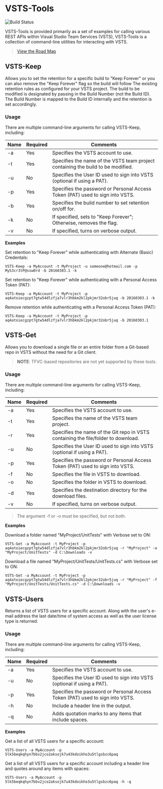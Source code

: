 # VSTS-Tools
![Build Status](https://devmatter.visualstudio.com/DefaultCollection/_apis/public/build/definitions/bd278cd4-6a00-4e7d-9f77-026bdef28849/10/badge)

VSTS-Tools is provided primarily as a set of examples for calling various REST APIs within Visual Studio Team Services (VSTS), VSTS-Tools  is a collection of 
command-line utilities for interacting with VSTS.

> [View the Road Map](https://github.com/jbramwell/VSTS-Tools/wiki/Road-Map)

## VSTS-Keep
Allows you to set the retention for a specific build to "Keep Forever" or you can also remove the "Keep Forever" flag so the build will follow The
existing retention rules as configured for your VSTS project. The build to be modified is designated by passing in the Build Number (not the Build
ID). The Build Number is mapped to the Build ID internally and the retention is set accordingly.

### Usage
There are multiple command-line arguments for calling VSTS-Keep, including:

|Name     |Required|Comments                                                                        |
|---------|--------|--------------------------------------------------------------------------------|
|-a       |Yes     |Specifies the VSTS account to use.                                              |
|-t       |Yes     |Specifies the name of the VSTS team project containing the build to be modified.|
|-u       |No      |Specifies the User ID used to sign into VSTS (optional if using a PAT).         |
|-p       |Yes     |Specifies the password or Personal Access Token (PAT) used to sign into VSTS.   |
|-b       |Yes     |Specifies the build number to set retention on/off for.                         |
|-k       |No      |If specified, sets to "Keep Forever"; Otherwise, removes the flag.              |
|-v       |No      |If specified, turns on verbose output.                                          |

**Examples**

Set retention to "Keep Forever" while authenticating with Alternate (Basic) Credentals:

    VSTS-Keep -a MyAccount -t MyProject -u someone@hotmail.com -p MyS3cr3tP@ssw0rd -b 20160303.1 -k

Set retention to "Keep Forever" while authenticating with a Personal Access Token (PAT):

    VSTS-Keep -a MyAccount -t MyProject -p aq4atoiecgzpt7gtw54dlzfja7vlr3hbkm2kl2pkjmr32obr5juq -b 20160303.1 -k

Remove retention while authenticating with a Personal Access Token (PAT):

    VSTS-Keep -a MyAccount -t MyProject -p aq4atoiecgzpt7gtw54dlzfja7vlr3hbkm2kl2pkjmr32obr5juq -b 20160303.1

## VSTS-Get
Allows you to download a single file or an entire folder from a Git-based repo in VSTS without the need for a Git client.

> **NOTE**: TFVC-based repositories are not yet supported by these tools.

### Usage
There are multiple command-line arguments for calling VSTS-Keep, including:

|Name     |Required|Comments                                                                          |
|---------|--------|----------------------------------------------------------------------------------|
|-a       |Yes     |Specifies the VSTS account to use.                                                |
|-t       |Yes     |Specifies the name of the VSTS team project.                                      |
|-r       |Yes     |Specifies the name of the Git repo in VSTS containing the file/folder to download.|
|-u       |No      |Specifies the User ID used to sign into VSTS (optional if using a PAT).           |
|-p       |Yes     |Specifies the password or Personal Access Token (PAT) used to sign into VSTS.     |
|-f       |No      |Specifies the file in VSTS to download.                                           |
|-o       |No      |Specifies the folder in VSTS to download.                                         |
|-d       |Yes     |Specifies the destination directory for the download files.                       |
|-v       |No      |If specified, turns on verbose output.                                            |

> The argument -f or -o must be specified, but not both.

**Examples**

Download a folder named "MyProject/UnitTests" with Verbose set to ON:

    VSTS-Get -a MyAccount -t MyProject -p aq4atoiecgzpt7gtw54dlzfja7vlr3hbkm2kl2pkjmr32obr5juq -r "MyProject" -o "MyProject/UnitTests" -d C:\Downloads -v

Download a file named "MyProject/UnitTests/UnitTests.cs" with Verbose set to ON:

    VSTS-Get -a MyAccount -t MyProject -p aq4atoiecgzpt7gtw54dlzfja7vlr3hbkm2kl2pkjmr32obr5juq -r "MyProject" -f "MyProject/UnitTests/UnitTests.cs" -d C:\Downloads -v

## VSTS-Users
Returns a list of VSTS users for a specific account. Along with the user's e-mail address the last date/time of system access as well as the user license type is returned.

### Usage
There are multiple command-line arguments for calling VSTS-Keep, including:

|Name     |Required|Comments                                                                        |
|---------|--------|--------------------------------------------------------------------------------|
|-a       |Yes     |Specifies the VSTS account to use.                                              |
|-u       |No      |Specifies the User ID used to sign into VSTS (optional if using a PAT).         |
|-p       |Yes     |Specifies the password or Personal Access Token (PAT) used to sign into VSTS.   |
|-h       |No      |Include a header line in the output.                                |
|-q       |No      |Adds quotation marks to any items that include spaces.              |

**Examples**

Get a list of all VSTS users for a specific account:

    VSTS-Users -a MyAccount -p 5lk5beqkqhyn7bbv2jco2aksojk7u43kdoikho3u5tlgsbzc6paq

Get a list of all VSTS users for a specific account including a header line and quotes around any items with spaces:

    VSTS-Users -a MyAccount -p 5lk5beqkqhyn7bbv2jco2aksojk7u43kdoikho3u5tlgsbzc6paq -h -q
